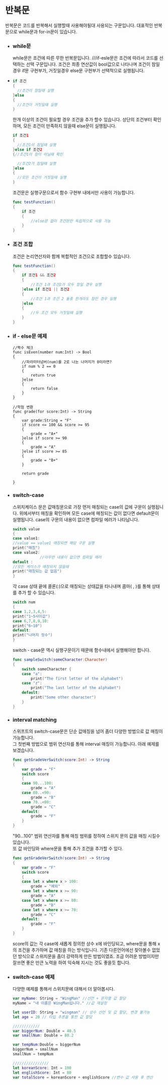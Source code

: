 # 반복문

반복문은 코드를 반복해서 실행할때 사용해야될대 사용되는 구문입니다. 대표적인 반복문으로 while문과 for-in문이 있습니다.

* ### while문

  while문은 조건에 따른 무한 반복문입니다.  ///if-esle문은 조건에 따라서 코드를 선택하는 선택 구문입니다. 조건은 최종 연산값이 bool값으로 나타나며 조건이 참일경우 if문 구현부가, 거짓일경우 else문 구현부가 선택적으로 실행됩니다.

* ```swift
  if 조건
  {
    //조건이 참일때 실행
  }else
  {
    //조건이 거짓일때 실행
  }
  ```

  한개 이상의 조건이 필요할 경우 조건을 추가 할수 있습니다.  상단의 조건부터 확인하며, 모든 조건이 만족하지 않을때 else문이 실행됩니다.

  ```swift
  if 조건1
  {
    //조건1이 참일때 실행
  }else if 조건2
  {//조건1이 참이 아닐때 확인

    //조건2가 참일때 실행
  }else 
  {
    //모든 조건이 거짓일때 실행
  }
  ```

  조건문은 실행구문으로서 함수 구현부 내에서만 사용이 가능합니다.

  ```swift
  func testFunction()
  {
      if 조건
      {
          //else문 없이 조건문만 독립적으로 사용 가능
      }
  }
  ```

* ### 조건 조합

  조건은 논리연산자와 함께 복합적인 조건으로 조합할수 있습니다.

  ```swift
  func testFunction()
  {
      if 조건1 && 조건2
      {
          //조건 1과 조건2가 모두 참일 경우 실행
      }else if 조건1 || 조건2
      {
          //조건 1과 조건 2 둘중 한개라도 참인 경우 실행
      }else
      {
          //두 조건 모두 거짓일때 실행
      }
  }
  ```

* ### if - else문 예제

  ```
  //짝수 체크
  func isEven(number num:Int) -> Bool
  {
      //파라미터넘버(num)를 2로 나눈 나머지가 0이라면?
      if num % 2 == 0
      {
          return true
      }else
      {
          return false
      }
  }

  //학점 변환
  func grade(for score:Int) -> String
  {    
      var grade:String = "F"
      if score <= 100 && score >= 95
      {
          grade = "A+"
      }else if score >= 90
      {
          grade = "A"
      }else if score >= 85
      {
          grade = "B+"
      }

      return grade

  }
  ```
* ### switch-case

  스위치케이스 문은 값매칭문으로 가장 먼저 매칭되는 case의 값에 구문이 실행됩니다. 위에서부터 매칭을 확인하며 모든 case에 매칭되는 값이 없다면 default문이 실행됩니다. case의 구문의 내용이 없으면 컴파일 에러가 나타납니다.

  ```swift
  switch value
  {
  case value1:
  //value == value1 매칭되면 해당 구문 실행
  print("매칭")
  case value2:
              //아무런 내용이 없으면 컴파일 에러
  default :
  //모든 케이스가 매칭되지 않을때
  print("매칭되는 값 없음")
  }
  ```

  각 case 상태 끝에 콜론\(:\)으로 매칭되는 상태값을 타나내며 콤마\( , \)를 통해 상태를 추가 할 수 있습니다.

  ```swift
  switch num
  {
  case 1,2,3,4,5:
  print("1~5사이값")
  case 6,7,8,9,10:
  print("6~10")
  default:
  print("나머지 정수")
  }
  ```

  switch - case문 역시 실행구문이기 때문에 함수내에서 실행해야만 합니다.

  ```swift
  func sampleSwitch(someCharacter:Character)
  {
      switch someCharacter {
      case "a":
          print("The first letter of the alphabet")
      case "z":
          print("The last letter of the alphabet")
      default:
          print("Some other character")
      }
  }
  ```

* ### interval matching

  스위프트의 switch-case문은 단순 값매칭을 넘어 좀더 다양한 방법으로 값 매칭이 가능합니다.   
  그 첫번째 방법으로 범위 연산자를 통해 interval 매칭이 가능합니다. 아래 예제를 보겠습니다. 

  ```swift
  func getGradeVerSwitch(score:Int) -> String
  {
      var grade = "F"
      switch score
      {
      case 90...100:
          grade = "A"
      case 80..<90:
          grade = "B"
      case 70..<80:
          grade = "C"
      default:
          grade = "F"
      }
  }
  ```

  "90...100" 범위 연산자를 통해 매칭 범위를 정하여 스위치 문의 값을 매칭 시킬수 있습니다.   
  또 값 바인딩와 where문을 통해 추가 조건을 추가할 수 있다. 

  ```swift
  func getGradeVerSwitch(score:Int) -> String
  {
      var grade = "F"
      switch score
      {
      case let x where x > 100:
          grade = "예외"
      case let x where x >= 90:
          grade = "A"
      case let x where x >= 80:
          grade = "B"
      case let x where x >= 70:
          grade = "C"
      default:
          grade = "F"
      }
  }
  ```

  score의 값는 각 case에 새롭게 정의한 상수 x에 바인딩되고, where문을 통해 x의 조건을 추가하며 값 매칭을 하는 방식입니다. 기존 다른언어에선 찾아볼수 없었던 방식으로 스위치문을 좀더 강력하게 만든 방법이였죠. 조금 어려운 방법이지만 잘쓰면 좋은 만큰 노력을 하여 익숙해 지시는 것도 좋을듯 합니다. 

* ### switch-case 예제

  다양한 예제를 통해서 스위치문에 대해서 더 알아봅시다.

  ```swift
  var myName: String = "WingMan" //선언 + 문자열 값 할당
  myName = "내 이름은 WingMan입니다." //값 재설정

  let userID: String = "wingman" // 상수 선언 및 값 할당, 변경 불가능 
  let age = 20 // 타입 추론을 통한 값 할당

  ////////////
  var biggerNum: Double = 40.5
  var smallNum: Double = 80.2

  var tempNum:Double = biggerNum
  biggerNum = smallNum
  smallNum = tempNum

  ////////////////
  let koreanScore: Int = 100
  let englishScore: Int = 80
  var totalScore = koreanScore + englishScore //변수 값 사용 후 연산
  ```

### 



